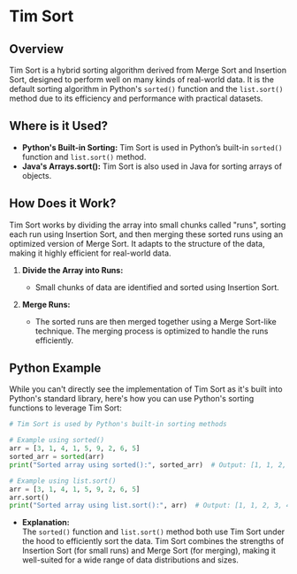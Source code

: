 # **Tim Sort**

## **Overview**

Tim Sort is a hybrid sorting algorithm derived from Merge Sort and Insertion Sort, designed to perform well on many kinds of real-world data. It is the default sorting algorithm in Python's `sorted()` function and the `list.sort()` method due to its efficiency and performance with practical datasets.

## **Where is it Used?**

- **Python's Built-in Sorting:** Tim Sort is used in Python’s built-in `sorted()` function and `list.sort()` method.
- **Java's Arrays.sort():** Tim Sort is also used in Java for sorting arrays of objects.

## **How Does it Work?**

Tim Sort works by dividing the array into small chunks called "runs", sorting each run using Insertion Sort, and then merging these sorted runs using an optimized version of Merge Sort. It adapts to the structure of the data, making it highly efficient for real-world data.

1. **Divide the Array into Runs:** 
   - Small chunks of data are identified and sorted using Insertion Sort.
   
2. **Merge Runs:** 
   - The sorted runs are then merged together using a Merge Sort-like technique. The merging process is optimized to handle the runs efficiently.

## **Python Example**

While you can't directly see the implementation of Tim Sort as it's built into Python's standard library, here's how you can use Python's sorting functions to leverage Tim Sort:

```python
# Tim Sort is used by Python's built-in sorting methods

# Example using sorted()
arr = [3, 1, 4, 1, 5, 9, 2, 6, 5]
sorted_arr = sorted(arr)
print("Sorted array using sorted():", sorted_arr)  # Output: [1, 1, 2, 3, 4, 5, 5, 6, 9]

# Example using list.sort()
arr = [3, 1, 4, 1, 5, 9, 2, 6, 5]
arr.sort()
print("Sorted array using list.sort():", arr)  # Output: [1, 1, 2, 3, 4, 5, 5, 6, 9]
```

- **Explanation:**  
  The `sorted()` function and `list.sort()` method both use Tim Sort under the hood to efficiently sort the data. Tim Sort combines the strengths of Insertion Sort (for small runs) and Merge Sort (for merging), making it well-suited for a wide range of data distributions and sizes.
